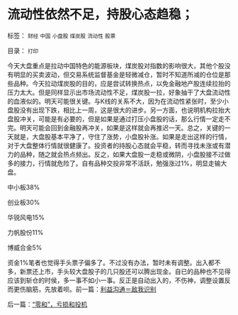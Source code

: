 # 流动性依然不足，持股心态趋稳；

标签： `财经` `中国` `小盘股` `煤炭股` `流动性` `股票` 

目录： `打印`

今天大盘重点是拉动中国特色的能源板块，煤炭股对指数的影响很大，其他个股没有明显的买卖波动，但交易系统监督基金是轻微减仓，暂时不知道所减的仓位是那些品种。今天拉动煤炭股的目的，应是尝试转换热点，以免金融地产股连续拉抬的压力太大。但是同样显示出市场流动性不足，煤炭股一拉，好象抽干了大盘流动性的血液似的。明天可能很关键。与K线的关系不大，因为在流动性紧张时，至少小盘股没有出现下跌，相比上一周，这是很大的进步。另一方面，也说明机构拉抬大盘股冲关，可能是有必要的，但是如果是通过打压小盘股的话，那么行情一定走不完。明天可能会回到金融股再冲关，如果是这样就会再推迟一天。总之，关键的一天就是，大盘股基本平净了，守住了涨势，小盘股补涨。如果是走出这样的行情，对于大盘整体行情就很健康了。投资者的持股心态就会平稳，转而寻找未涨或有潜力的品种，随之就会热点频出。反之，如果大盘股一走稳或微阴，小盘股接不过做多的接力，行情就危险了。自有品种交投非常不活跃，勉强涨过1%，明显走输大盘。

中小板38%

创业板30%

华锐风电15%

力帆股份11%

博威合金5%

资金1%笔者也觉得手头票子偏多了。不过没有办法，暂时未有调整。出入都不多，新票还上市，手头较大盘股子的几只股还可以腾出现金。自已的品种也不见得应该到斩仓的时侯，多一事不如小一事。反正是自动出入的，不伤神，调整设置反而更伤脑筋，先放着呗。前一篇：[利益沟通＝敌我识别](../../../2011/3/6/利益沟通＝敌我识别.md)

后一篇：[“零和”，亏损和投机](../../../2011/3/7/“零和”，亏损和投机.md)